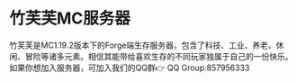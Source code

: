 # 竹芙芙MC服务器
竹芙芙是MC1.19.2版本下的Forge端生存服务器，包含了科技、工业、养老、休闲、冒险等诸多元素。相信其能带给喜欢生存的不同玩家独属于自己的一份快乐。
如果你想加入服务器，可加入我们的QQ群👉
QQ Group:857956333
